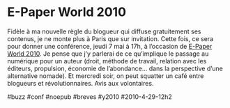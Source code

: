 # E-Paper World 2010

Fidèle à ma nouvelle règle du blogueur qui diffuse gratuitement ses contenus, je ne monte plus à Paris que sur invitation. Cette fois, ce sera pour donner une conférence, jeudi 7 mai à 17h, à l’occasion de [E-Paper World 2010](http://online.fr.milibris.com/epc/e-paperworld/2010/reader/). Je pense que j’y parlerai de ce qu’implique le passage au numérique pour un auteur (droit, méthode de travail, relation avec les éditeurs, propulsion, économie de l’abondance... dans la perspective d’une alternative nomade). Et mercredi soir, on peut squatter un café entre blogueurs et révolutionnaires. Avis aux volontaires.

#buzz #conf #noepub #breves #y2010 #2010-4-29-12h2
